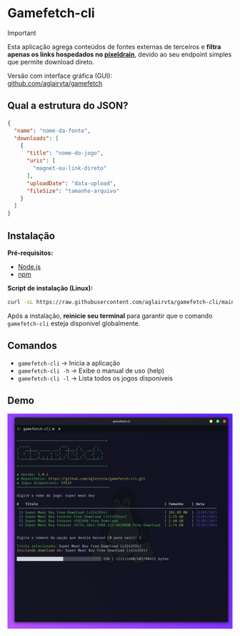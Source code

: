 # Gamefetch-cli

> [!IMPORTANT]
> Esta aplicação agrega conteúdos de fontes externas de terceiros e **filtra apenas os links hospedados no [pixeldrain](https://pixeldrain.com/)**, devido ao seu endpoint simples que permite download direto.

Versão com interface gráfica (GUI):  
[github.com/aglairvta/gamefetch](https://github.com/aglairvta/gamefetch)

## Qual a estrutura do JSON?

```json
{
  "name": "nome-da-fonte",
  "downloads": [
    {
      "title": "nome-do-jogo",
      "uris": [
        "magnet-ou-link-direto"
      ],
      "uploadDate": "data-upload",
      "fileSize": "tamanho-arquivo"
    }
  ]
}
```

## Instalação

**Pré-requisitos:**
- [Node.js](https://nodejs.org/)
- [npm](https://www.npmjs.com/)

**Script de instalação (Linux):**

```bash
curl -sL https://raw.githubusercontent.com/aglairvta/gamefetch-cli/main/install.sh | bash
```

Após a instalação, **reinicie seu terminal** para garantir que o comando `gamefetch-cli` esteja disponível globalmente.

## Comandos

- `gamefetch-cli` → Inicia a aplicação
- `gamefetch-cli -h` → Exibe o manual de uso (help)
- `gamefetch-cli -l` → Lista todos os jogos disponíveis

## Demo

![demo](/demo.png)
